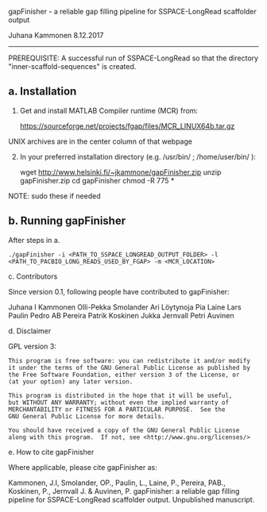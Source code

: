 
gapFinisher - a reliable gap filling pipeline for SSPACE-LongRead scaffolder output

Juhana Kammonen 8.12.2017

-------------------------------

PREREQUISITE: A successful run of SSPACE-LongRead so that the directory "inner-scaffold-sequences" is created.

a. Installation
---------------

1. Get and install MATLAB Compiler runtime (MCR) from:

	https://sourceforge.net/projects/fgap/files/MCR_LINUX64b.tar.gz

UNIX archives are in the center column of that webpage

2. In your preferred installation directory (e.g. /usr/bin/ ; /home/user/bin/ ):

	wget http://www.helsinki.fi/~jkammone/gapFinisher.zip
	unzip gapFinisher.zip
	cd gapFinisher
	chmod -R 775 *

NOTE: sudo these if needed


b. Running gapFinisher
----------------------

After steps in a.

	./gapFinisher -i <PATH_TO_SSPACE_LONGREAD_OUTPUT_FOLDER> -l <PATH_TO_PACBIO_LONG_READS_USED_BY_FGAP> -m <MCR_LOCATION>
	

c. Contributors

Since version 0.1, following people have contributed to gapFinisher:

Juhana I Kammonen
Olli-Pekka Smolander
Ari Löytynoja
Pia Laine
Lars Paulin
Pedro AB Pereira
Patrik Koskinen
Jukka Jernvall
Petri Auvinen


d. Disclaimer

GPL version 3:

    This program is free software: you can redistribute it and/or modify
    it under the terms of the GNU General Public License as published by
    the Free Software Foundation, either version 3 of the License, or
    (at your option) any later version.

    This program is distributed in the hope that it will be useful,
    but WITHOUT ANY WARRANTY; without even the implied warranty of
    MERCHANTABILITY or FITNESS FOR A PARTICULAR PURPOSE.  See the
    GNU General Public License for more details.

    You should have received a copy of the GNU General Public License
    along with this program.  If not, see <http://www.gnu.org/licenses/>



e. How to cite gapFinisher

Where applicable, please cite gapFinisher as:

Kammonen, J.I, Smolander, OP., Paulin, L., Laine, P., Pereira, PAB., Koskinen, P., Jernvall J. & Auvinen, P.
gapFinisher: a reliable gap filling pipeline for SSPACE-LongRead scaffolder output. Unpublished manuscript.

